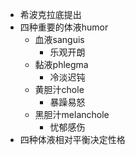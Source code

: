 - 希波克拉底提出
- 四种重要的体液humor
	- 血液sanguis
		- 乐观开朗
	- 黏液phlegma
		- 冷淡迟钝
	- 黄胆汁chole
		- 暴躁易怒
	- 黑胆汁melanchole
		- 忧郁感伤
- 四种体液相对平衡决定性格